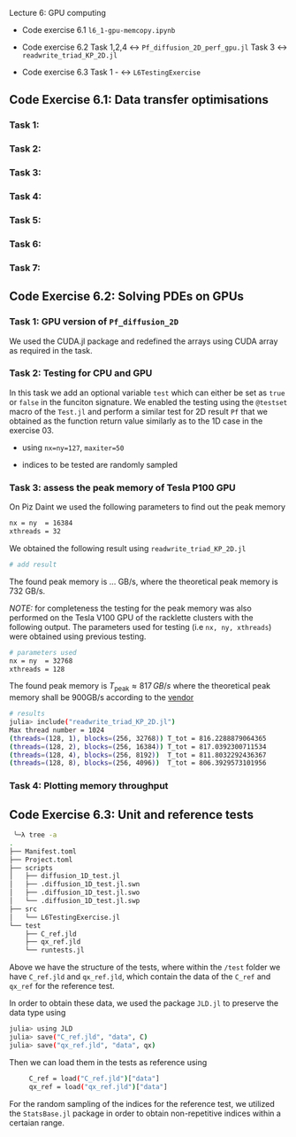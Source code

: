 Lecture 6: GPU computing

- Code exercise 6.1
                    `l6_1-gpu-memcopy.ipynb`


- Code exercise 6.2
                    Task 1,2,4 ↔ `Pf_diffusion_2D_perf_gpu.jl`
                    Task 3     ↔ `readwrite_triad_KP_2D.jl`


- Code exercise 6.3
                    Task 1 -  ↔ `L6TestingExercise`


## Code Exercise 6.1: Data transfer optimisations

### Task 1: 

### Task 2: 

### Task 3:

### Task 4: 

### Task 5: 

### Task 6: 

### Task 7: 



## Code Exercise 6.2: Solving PDEs on GPUs 

### Task 1: GPU version of `Pf_diffusion_2D`

We used the CUDA.jl package and redefined the arrays using CUDA array as required in the task.


### Task 2: Testing for CPU and GPU

In this task we add an optional variable `test` which can either be set as `true` or `false` in the funciton signature. We enabled the testing using the `@testset` macro of the `Test.jl` and perform a similar test for 2D result `Pf` that we obtained as the function return value similarly as to the 1D case in the exercise 03.

- using `nx=ny=127`, `maxiter=50`

- indices to be tested are randomly sampled



### Task 3: assess the peak memory of Tesla P100 GPU

On Piz Daint we used the following parameters to find out the peak memory

```bash
nx = ny  = 16384
xthreads = 32 
```

We obtained the following result using `readwrite_triad_KP_2D.jl`

```bash
# add result

```


The found peak memory is ... GB/s, where the theoretical peak memory is 732 GB/s.






*NOTE:* for completeness the testing for the peak memory was also performed on the Tesla V100 GPU of the racklette clusters with the following output. The parameters used for testing (i.e `nx, ny, xthreads`) were obtained using previous testing.

```bash
# parameters used
nx = ny  = 32768
xthreads = 128
```
The found peak memory is $T_\text{peak} \approx 817 \, GB/s$ where the theoretical peak memory shall be 900GB/s according to the [vendor](https://images.nvidia.com/content/technologies/volta/pdf/volta-v100-datasheet-update-us-1165301-r5.pdf)

```bash
# results
julia> include("readwrite_triad_KP_2D.jl")
Max thread number = 1024
(threads=(128, 1), blocks=(256, 32768)) T_tot = 816.2288879064365
(threads=(128, 2), blocks=(256, 16384)) T_tot = 817.0392300711534
(threads=(128, 4), blocks=(256, 8192))  T_tot = 811.8032292436367
(threads=(128, 8), blocks=(256, 4096))  T_tot = 806.3929573101956
```


### Task 4: Plotting memory throughput







## Code Exercise 6.3: Unit and reference tests 

```bash
 ╰─λ tree -a
.
├── Manifest.toml
├── Project.toml
├── scripts
│   ├── diffusion_1D_test.jl
│   ├── .diffusion_1D_test.jl.swn
│   ├── .diffusion_1D_test.jl.swo
│   └── .diffusion_1D_test.jl.swp
├── src
│   └── L6TestingExercise.jl
└── test
    ├── C_ref.jld
    ├── qx_ref.jld
    └── runtests.jl

```

Above we have the structure of the tests, where within the `/test` folder we have `C_ref.jld` and `qx_ref.jld`, which contain the data of the `C_ref` and `qx_ref` for the reference test.

In order to obtain these data, we used the package `JLD.jl` to preserve the data type using
```bash
julia> using JLD
julia> save("C_ref.jld", "data", C)
julia> save("qx_ref.jld", "data", qx)
```

Then we can load them in the tests as reference using
```bash
     C_ref = load("C_ref.jld")["data"]
     qx_ref = load("qx_ref.jld")["data"]
```


For the random sampling of the indices for the reference test, we utilized the `StatsBase.jl` package in order to obtain non-repetitive indices within a certaian range. 